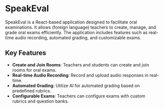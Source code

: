 # SpeakEval

SpeakEval is a React-based application designed to facilitate oral examinations. It allows (foreign language) teachers to create, manage, and grade oral exams efficiently. The application includes features such as real-time audio recording, automated grading, and customizable exams.

## Key Features

- **Create and Join Rooms**: Teachers and students can create and join rooms for oral exams.
- **Real-time Audio Recording**: Record and upload audio responses in real-time.
- **Automated Grading**: Utilize AI for automated grading based on predefined rubrics.
- **Configurable Exams**: Teachers can configure exams with custom rubrics and question banks.
